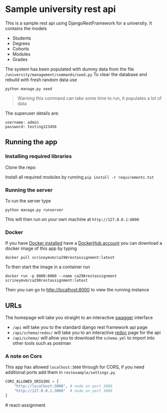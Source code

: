 # Sample university rest api 


This is a sample rest api using DjangoRestFramework for a university. 
It contains the models 

* Students
* Degrees
* Cohorts
* Modules 
* Grades


The system has been populated with dummy data from the file `/university/management/commands/seed.py`
To clear the database and rebuild with fresh random data use 
```shell
python manage.py seed
```

> Warning this command can take some time to run, it populates a lot of data

The superuser details are:
 
```text
username: admin
password: testing123456
```

## Running the app

### Installing required libraries
Clone the repo

Install all required modules by running `pip install -r requirements.txt`





### Running the server

To run the server type

```shell
python manage.py runserver
```

This will then run on your own machine at `http://127.0.0.1:8000`

### Docker 
If you have [Docker installed](https://docs.docker.com/get-docker/) have a [DockerHub account](https://hub.docker.com/) you can download a docker image of this app by typing

```shell
docker pull scrineymvm/ca298restassignment:latest
```

To then start the image in a container run
```shell
docker run -p 8000:8000 --name ca298restassignment scrineymvm/ca298restassignment:latest
```

Then you can go to [http://localhost:8000](http://localhost:8000) to view the running instance

## URLs
The homepage will take you straight to an interactive [swagger](https://swagger.io/) interface

* `/api` will take you to the standard django rest framework api page
* `/api/schema/redoc/` will take you to an interactive [redoc](https://redocly.com/) page for the api
* `/api/schema/` will allow you to download the `schema.yml` to import into other tools such as postman


### A note on Cors
This app has allowed `localhost:3000` through for CORS, if you need additional ports add them in `restexample/settings.py` 
```python
CORS_ALLOWED_ORIGINS = [
    "http://localhost:3000", # node on port 3000
    "http://127.0.0.1:3000"  # node on port 3000
]
```
#   r e a c t - a s s i g n m e n t  
 